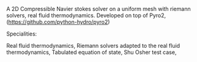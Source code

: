 A 2D Compressible Navier stokes solver on a uniform mesh with riemann solvers, real fluid thermodynamics.
Developed on top of Pyro2, (https://github.com/python-hydro/pyro2)

Specialities:

Real fluid thermodynamics, Riemann solvers adapted to the real fluid thermodynamics, Tabulated equation of state, Shu Osher test case,

